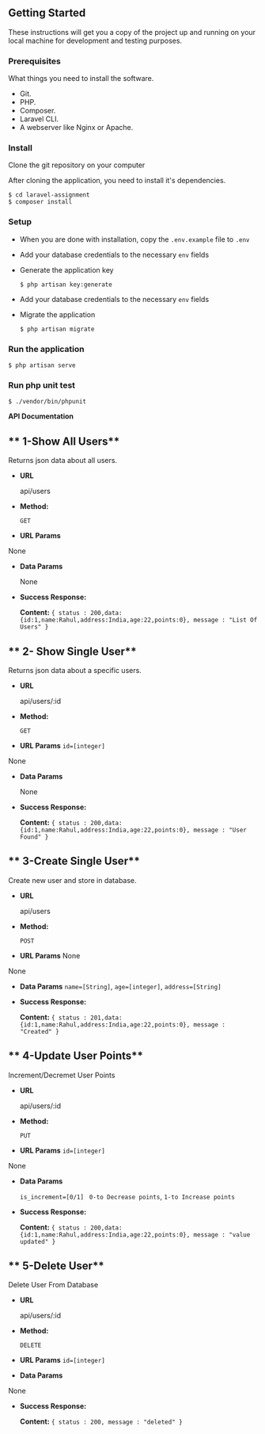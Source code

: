 
## Getting Started
These instructions will get you a copy of the project up and running on your local machine for development and testing purposes.

### Prerequisites
What things you need to install the software.

* Git.
* PHP.
* Composer.
* Laravel CLI.
* A webserver like Nginx or Apache.

### Install
Clone the git repository on your computer




After cloning the application, you need to install it's dependencies. 

```
$ cd laravel-assignment
$ composer install
```


### Setup
- When you are done with installation, copy the `.env.example` file to `.env`

- Add your database credentials to the necessary `env` fields


- Generate the application key

  ```$ php artisan key:generate```


- Add your database credentials to the necessary `env` fields

- Migrate the application

  ```$ php artisan migrate```



### Run the application

  ```$ php artisan serve```

### Run php unit test

  ```$ ./vendor/bin/phpunit```

**API Documentation**

** 1-Show All Users**
----
  Returns json data about all users.

* **URL**

  api/users

* **Method:**

  `GET`
  
*  **URL Params**

 
None
* **Data Params**

  None

* **Success Response:**

    **Content:** `{ status : 200,data:{id:1,name:Rahul,address:India,age:22,points:0}, message : "List Of Users" }`
    
** 2- Show Single User**
----
  Returns json data about a specific users.

* **URL**

  api/users/:id

* **Method:**

  `GET`
  
*  **URL Params**
   `id=[integer]`

 
None
* **Data Params**

  None

* **Success Response:**

    **Content:** `{ status : 200,data:{id:1,name:Rahul,address:India,age:22,points:0}, message : "User Found" }`
    
    
 

** 3-Create Single User**
----
  Create new user and store in database.

* **URL**

  api/users

* **Method:**

  `POST`
  
*  **URL Params**
    None
 
None
* **Data Params**
   `name=[String]`,
   `age=[integer]`,
   `address=[String]`



* **Success Response:**

    **Content:** `{ status : 201,data:{id:1,name:Rahul,address:India,age:22,points:0}, message : "Created" }`
    
** 4-Update User Points**
----
Increment/Decremet User Points
* **URL**

  api/users/:id

* **Method:**

  `PUT`
  
*  **URL Params**
   `id=[integer]`
 
None
* **Data Params**
  
   `is_increment=[0/1]`
  ` 0-to Decrease points`,
   `1-to Increase points`



* **Success Response:**

    **Content:** `{ status : 200,data:{id:1,name:Rahul,address:India,age:22,points:0}, message : "value updated" }`   

** 5-Delete User**
----
Delete User From Database
* **URL**

  api/users/:id

* **Method:**

  `DELETE`
  
*  **URL Params**
   `id=[integer]`
 
* **Data Params**
  
None  



* **Success Response:**

    **Content:** `{ status : 200, message : "deleted" }`   


